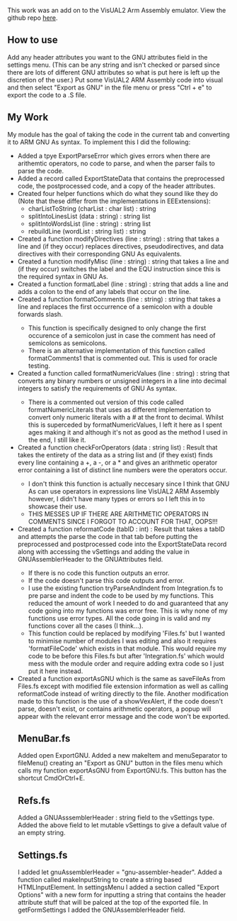 <!-- title: Visual2 Extension: UAL Assemebly to GNU Assembler -->

<p>
    This work was an add on to the VisUAL2 Arm Assembly emulator. View the github repo <a href="https://github.com/tomcl/visual2.github.io">here</a>.
</p>

<h2>How to use</h2>
<p>
    Add any header attributes you want to the GNU attributes field in the settings menu. (This can be any string and isn't checked or parsed since there are lots of different GNU attributes so what is put here is left up the discretion of the user.)
    Put some VisUAL2 ARM Assembly code into visual and then select "Export as GNU" in the file menu or press "Ctrl + e" to export the code to a .S file.
</p>

<h2>My Work</h2>

<p>
    My module has the goal of taking the code in the current tab and converting it to ARM GNU As syntax. To implement this I did the following:
    <ul>
        <li>Added a tpye ExportParseError which gives errors when there are arithemtic operators, no code to parse, and when the parser fails to parse the code.</li>
        <li>Added a record called ExportStateData that contains the preprocessed code, the postprocessed code, and a copy of the header attributes.</li>
        <li>Created four helper functions which do what they sound like they do (Note that these differ from the implementations in EEExtensions):
        <ul>
            <li>charListToString (charList : char list) : string</li>
            <li>splitIntoLinesList (data : string) : string list</li>
            <li>splitIntoWordsList (line : string) : string list</li>
            <li>rebuildLine (wordList : string list) : string</li>
        </ul></li>
    <li>Created a function modifyDirectives (line : string) : string that takes a line and (if they occur) replaces directives, pseudodirectives, and data directives with their corresponding GNU As equivalents.</li>
    <li>Created a function modifyMisc (line : string) : string that takes a line and (if they occur) switches the label and the EQU instruction since this is the required syntax in GNU As.
    <li>Created a function formatLabel (line : string) : string that adds a line and adds a colon to the end of any labels that occur on the line.</li>
    <li>Created a function formatComments (line : string) : string that takes a line and replaces the first occurrence of a semicolon with a double forwards slash.</li>
    <ul>    
        <li>This function is specifically designed to only change the first occurence of a semicolon just in case the comment has need of semicolons as semicolons.</li>
        <li>There is an alternative implementation of this function called formatComments1 that is commented out. This is used for oracle testing.</li>
    </ul>
    <li>Created a function called formatNumericValues (line : string) : string that converts any binary numbers or unsigned integers in a line into decimal integers to satisfy the requirements of GNU As syntax.</li>
    <ul>    
        <li>There is a commented out version of this code called formatNumericLiterals that uses as different implementation to convert only numeric literals with a # at the front to decimal. Whilst this is superceded by formatNumericValues, I left it here as I spent ages making it and although it's not as good as the method I used in the end, I still like it.</li>
    </ul>
    <li>Created a function checkForOperators (data : string list) : Result<string, ExportParseError> that takes the entirety of the data as a string list and (if they exist) finds every line containing a +, a -, or a * and gives an arithmetic operator error containing a list of distinct line numbers were the operators occur.</li>
    <ul>    
        <li>I don't think this function is actually neccesary since I think that GNU As can use operators in expressions line VisUAL2 ARM Assembly however, I didn't have many types or errors so I left this in to showcase their use.</li>
        <li>THIS MESSES UP IF THERE ARE ARITHMETIC OPERATORS IN COMMENTS SINCE I FORGOT TO ACCOUNT FOR THAT, OOPS!!!</li>
    </ul>
    <li>Created a function reformatCode (tabID : int) : Result<ExportStateData, ExportParseError> that takes a tabID and attempts the parse the code in that tab before putting the preprocessed and postprocessed code into the ExportStateData record along with accessing the vSettings and adding the value in GNUAssemblerHeader to the GNUAttributes field.</li>
    <ul>    
        <li>If there is no code this function outputs an error.</li>
        <li>If the code doesn't parse this code outputs and error.</li>
        <li>I use the existing function tryParseAndIndent from Integration.fs to pre parse and indent the code to be used by my functions. This reduced the amount of work I needed to do and guaranteed that any code going into my functions was error free. This is why none of my functions use error types. All the code going in is valid and my functions cover all the cases (I think...).</li>
        <li>This function could be replaced by modifying 'Files.fs' but I wanted to minimise number of modules I was editing and also it requires 'formatFileCode' which exists in that module. This would require my code to be before this Files.fs but after 'Integration.fs' which would mess with the module order and require adding extra code so I just put it here instead.</li>
    </ul>
    <li>Created a function exportAsGNU which is the same as saveFileAs from Files.fs except with modified file extension information as well as calling reformatCode instead of writing directly to the file. Another modification made to this function is the use of a showVexAlert, if the code doesn't parse, doesn't exist, or contains arithmetic operators, a popup will appear with the relevant error message and the code won't be exported.</li>
</p>

<h2>MenuBar.fs</h2>
<p>
    Added open ExportGNU.
    Added a new makeItem and menuSeparator to fileMenu() creating an "Export as GNU" button in the files menu which calls my function exportAsGNU from ExportGNU.fs. This button has the shortcut CmdOrCtrl+E.
</p>

<h2>Refs.fs</h2>
<p>
    Added a GNUAsssemblerHeader : string field to the vSettings type.
    Added the above field to let mutable vSettings to give a default value of an empty string.
</p>

<h2>Settings.fs</h2>
<p>
    I added let gnuAssemblerHeader = "gnu-assembler-header".
    Added a function called makeInputString to create a string based HTMLInputElement.
    In settingsMenu I added a section called "Export Options" with a new form for inputting a string that contains the header attribute stuff that will be palced at the top of the exported file.
    In getFormSettings I added the GNUAssemblerHeader field.
</p>
